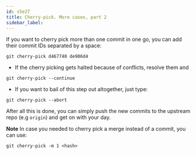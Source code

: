 ```yaml
---
id: s5e27
title: Cherry-pick. More cases, part 2
sidebar_label:
---
```


 If you want to cherry pick more than one commit in one go, you can add their commit IDs separated by a space:

 `git cherry-pick d467740 de906d4`


 - If the cherry picking gets halted because of conflicts, resolve them and

 `git cherry-pick --continue`


 - If you want to bail of this step out altogether, just type:

 `git cherry-pick --abort`


 After all this is done, you can simply push the new commits to the upstream repo (e.g `origin`) and get on with your day.


**Note**
In case you needed to cherry pick a merge instead of a commit, you can use:

`git cherry-pick -m 1 <hash>`
